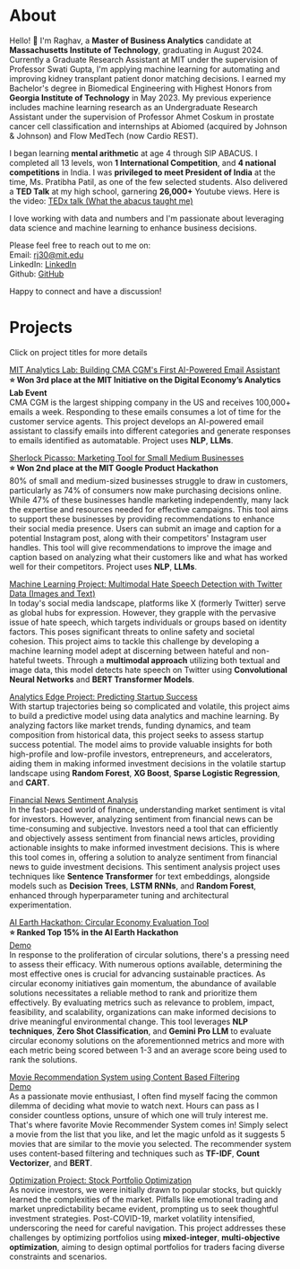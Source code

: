 # About
Hello! 👋 I'm Raghav, a **Master of Business Analytics** candidate at **Massachusetts Institute of Technology**, graduating in August 2024. Currently a Graduate Research Assistant at MIT under the supervision of Professor Swati Gupta, I'm applying machine learning for automating and improving kidney transplant patient donor matching decisions. I earned my Bachelor's degree in Biomedical Engineering with Highest Honors from **Georgia Institute of Technology** in May 2023. My previous experience includes machine learning research as an Undergraduate Research Assistant under the supervision of Professor Ahmet Coskum in prostate cancer cell classification and internships at Abiomed (acquired by Johnson & Johnson) and Flow MedTech (now Cardio REST).<br>

I began learning **mental arithmetic** at age 4 through SIP ABACUS. I completed all 13 levels, won **1 International Competition**, and **4 national competitions** in India. I was **privileged to meet President of India** at the time, Ms. Pratibha Patil, as one of the few selected students. Also delivered a **TED Talk** at my high school, garnering **26,000+** Youtube views. Here is the video: [TEDx talk (What the abacus taught me)](https://www.youtube.com/watch?v=7EYWHe1yyjM) <br>

I love working with data and numbers and I'm passionate about leveraging data science and machine learning to enhance business decisions.<br>

Please feel free to reach out to me on:<br>
Email: rj30@mit.edu<br>
LinkedIn: [LinkedIn](https://www.linkedin.com/in/rrmj/)<br>
Github: [GitHub](https://github.com/raghavmanoharanjayanthi30)<br>

Happy to connect and have a discussion!

# Projects
Click on project titles for more details<br>

[MIT Analytics Lab: Building CMA CGM's First AI-Powered Email Assistant](alab.md) <br>
**⭐ Won 3rd place at the MIT Initiative on the Digital Economy’s Analytics Lab Event <br>**
CMA CGM is the largest shipping company in the US and receives 100,000+ emails a week. Responding to these emails consumes a lot of time for the customer service agents. This project develops an AI-powered email assistant to classify emails into different categories and generate responses to emails identified as automatable. Project uses **NLP**, **LLMs**.

[Sherlock Picasso: Marketing Tool for Small Medium Businesses](https://github.com/maxime7770/Sherlock-Picasso/blob/main/README.md)<br>
**⭐ Won 2nd place at the MIT Google Product Hackathon**<br>
80% of small and medium-sized businesses struggle to draw in customers, particularly as 74% of consumers now make purchasing decisions online. While 47% of these businesses handle marketing independently, many lack the expertise and resources needed for effective campaigns. This tool aims to support these businesses by providing recommendations to enhance their social media presence. Users can submit an image and caption for a potential Instagram post, along with their competitors' Instagram user handles. This tool will give recommendations to improve the image and caption based on analyzing what their customers like and what has worked well for their competitors. Project uses **NLP**, **LLMs**.

[Machine Learning Project: Multimodal Hate Speech Detection with Twitter Data (Images and Text)](https://github.com/raghavmanoharanjayanthi30/Multimodal-Hate-Speech-Detection/blob/main/ML_final_report.pdf) <br>
In today's social media landscape, platforms like X (formerly Twitter) serve as global hubs for expression. However, they grapple with the pervasive issue of hate speech, which targets individuals or groups based on identity factors. This poses significant threats to online safety and societal cohesion. This project aims to tackle this challenge by developing a machine learning model adept at discerning between hateful and non-hateful tweets. Through a **multimodal approach** utilizing both textual and image data, this model detects hate speech on Twitter using **Convolutional Neural Networks** and **BERT Transformer Models**.

[Analytics Edge Project: Predicting Startup Success](https://github.com/raghavmanoharanjayanthi30/Predicting-Startup-Success/blob/main/Analytics%20Edge%20Project%20Report.pdf)<br>
With startup trajectories being so complicated and volatile, this project aims to build a predictive model using data analytics and machine learning. By analyzing factors like market trends, funding dynamics, and team composition from historical data, this project seeks to assess startup success potential. The model aims to provide valuable insights for both high-profile and low-profile investors, entrepreneurs, and accelerators, aiding them in making informed investment decisions in the volatile startup landscape using **Random Forest**, **XG Boost**, **Sparse Logistic Regression**, and **CART**.

[Financial News Sentiment Analysis](https://github.com/raghavmanoharanjayanthi30/Sentiment-Analysis-Financial-News) <br>
In the fast-paced world of finance, understanding market sentiment is vital for investors. However, analyzing sentiment from financial news can be time-consuming and subjective. Investors need a tool that can efficiently and objectively assess sentiment from financial news articles, providing actionable insights to make informed investment decisions. This is where this tool comes in, offering a solution to analyze sentiment from financial news to guide investment decisions. This sentiment analysis project uses techniques like **Sentence Transformer** for text embeddings, alongside models such as **Decision Trees**, **LSTM RNNs**, and **Random Forest**, enhanced through hyperparameter tuning and architectural experimentation.

[AI Earth Hackathon: Circular Economy Evaluation Tool](https://github.com/raghavmanoharanjayanthi30/AI-Earth-Hackathon/blob/main/README.md)<br>
**⭐ Ranked Top 15% in the AI Earth Hackathon<br>**
[Demo](https://ai-earth-hackathon.streamlit.app/) <br>
In response to the proliferation of circular solutions, there's a pressing need to assess their efficacy. With numerous options available, determining the most effective ones is crucial for advancing sustainable practices. As circular economy initiatives gain momentum, the abundance of available solutions necessitates a reliable method to rank and prioritize them effectively. By evaluating metrics such as relevance to problem, impact, feasibility, and scalability, organizations can make informed decisions to drive meaningful environmental change. This tool leverages **NLP techniques**, **Zero Shot Classification**, and **Gemini Pro LLM** to evaluate circular economy solutions on the aforementionned metrics and more with each metric being scored between 1-3 and an average score being used to rank the solutions.

[Movie Recommendation System using Content Based Filtering](https://github.com/raghavmanoharanjayanthi30/Movie-Recommendation-System/blob/main/README.md) <br>
[Demo](https://www.youtube.com/watch?v=kYPY2yMo_5E) <br>
As a passionate movie enthusiast, I often find myself facing the common dilemma of deciding what movie to watch next. Hours can pass as I consider countless options, unsure of which one will truly interest me. That's where favorite Movie Recommender System comes in! Simply select a movie from the list that you like, and let the magic unfold as it suggests 5 movies that are similar to the movie you selected. The recommender system uses content-based filtering and techniques such as **TF-IDF**, **Count Vectorizer**, and **BERT**.

[Optimization Project: Stock Portfolio Optimization](https://github.com/raghavmanoharanjayanthi30/Stock-Portfolio-Optimization/blob/main/OPT%20Project%202023_Final%20Report_US%20Stock%20Portfolio%20Optimization%20(1).pdf)<br>
As novice investors, we were initially drawn to popular stocks, but quickly learned the complexities of the market. Pitfalls like emotional trading and market unpredictability became evident, prompting us to seek thoughtful investment strategies. Post-COVID-19, market volatility intensified, underscoring the need for careful navigation. This project addresses these challenges by optimizing portfolios using **mixed-integer**, **multi-objective optimization**, aiming to design optimal portfolios for traders facing diverse constraints and scenarios.


